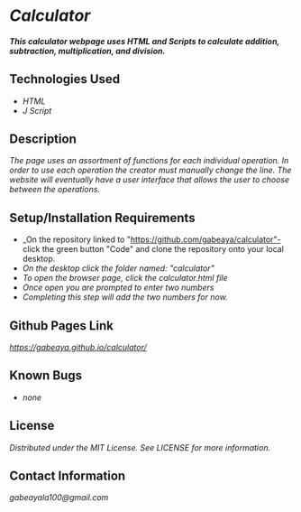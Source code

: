 # _Calculator_
#### _This calculator webpage uses HTML and Scripts to calculate addition, subtraction, multiplication, and division._
## Technologies Used
* _HTML_
* _J Script_
## Description
_The page uses an assortment of functions for each individual operation. In order to use each operation the creator must manually change the line. The website will eventually have a user interface that allows the user to choose between the operations._
## Setup/Installation Requirements
* _On the repository linked to "https://github.com/gabeaya/calculator"- click the green button "Code" and clone the repository onto your local desktop.
* _On the desktop click the folder named: "calculator"_
* _To open the browser page, click the calculator.html file_
* _Once open you are prompted to enter two numbers_
* _Completing this step will add the two numbers for now._
## Github Pages Link
_https://gabeaya.github.io/calculator/_
## Known Bugs
* _none_
## License
_Distributed under the MIT License. See LICENSE for more information._
## Contact Information
_gabeayala100@gmail.com_
